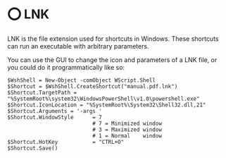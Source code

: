 # ⭕ LNK

LNK is the file extension used for shortcuts in Windows. These shortcuts can run an executable with arbitrary parameters.&#x20;

You can use the GUI to change the icon and parameters of a LNK file, or you could do it programmatically like so:

```
$WshShell = New-Object -comObject WScript.Shell
$Shortcut = $WshShell.CreateShortcut("manual.pdf.lnk")
$Shortcut.TargetPath = "%SystemRoot%\system32\WindowsPowerShell\v1.0\powershell.exe"
$Shortcut.IconLocation = "%SystemRoot%\System32\Shell32.dll,21"
$Shortcut.Arguments = '-args '
$Shortcut.WindowStyle      = 7
                           # 7 = Minimized window
                           # 3 = Maximized window
                           # 1 = Normal    window
$Shortcut.HotKey           = "CTRL+O"
$Shortcut.Save()
```
